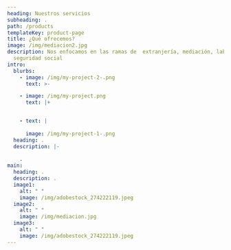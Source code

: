 ```yaml
---
heading: Nuestros servicios
subheading: .
path: /products
templateKey: product-page
title: ¿Qué ofrecemos?
image: /img/mediacion2.jpg
description: Nos enfocamos en las ramas de  extranjería, mediación, laboral y
  seguridad social
intro:
  blurbs:
    - image: /img/my-project-2-.png
      text: >-

    - image: /img/my-project.png
      text: |+


    - text: |
        
      image: /img/my-project-1-.png
  heading: .
  description: |-
    
    .
main:
  heading: .
  description: .
  image1:
    alt: " "
    image: /img/adobestock_274222119.jpeg
  image2:
    alt: " "
    image: /img/mediacion.jpg
  image3:
    alt: " "
    image: /img/adobestock_274222119.jpeg
---
```

